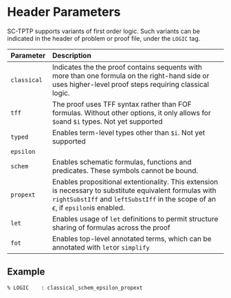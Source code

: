 # Header Parameters

SC-TPTP supports variants of first order logic. Such variants can be indicated in the header of problem or proof file, under the `LOGIC` tag.

| Parameter | Description |
| :- | :- |
| `classical` | Indicates the the proof contains sequents with more than one formula on the right-hand side or uses higher-level proof steps requiring classical logic. |
| `tff` |  The proof uses TFF syntax rather than FOF formulas. Without other options, it only allows for `$o`and `$i` types. Not yet supported
| `typed` | Enables term-level types other than `$i`. Not yet supported
| `epsilon` | | Enables the $\epsilon$-operator and `rightEpsilon` as level 1 proof step. |
| `schem` | Enables schematic formulas, functions and predicates. These symbols cannot be bound.
| `propext` | Enables propositional extentionality. This extension is necessary to substitute equivalent formulas with `rightSubstIff` and `leftSubstIff` in the scope of an $\epsilon$, if `epsilon`is enabled. |
| `let` | Enables usage of `let` definitions to permit structure sharing of formulas across the proof |
| `fot` | Enables top-level annotated terms, which can be annotated with `let`or `simplify` |

## Example

```tptp
% LOGIC    : classical_schem_epsilon_propext
```